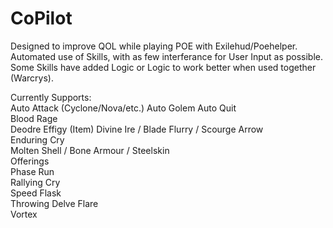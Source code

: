 # CoPilot

Designed to improve QOL while playing POE with Exilehud/Poehelper.
Automated use of Skills, with as few interferance for User Input as possible.
Some Skills have added Logic or Logic to work better when used together (Warcrys).  

Currently Supports:  
Auto Attack (Cyclone/Nova/etc.)
Auto Golem
Auto Quit  
Blood Rage  
Deodre Effigy (Item)
Divine Ire / Blade Flurry / Scourge Arrow  
Enduring Cry  
Molten Shell / Bone Armour / Steelskin   
Offerings  
Phase Run  
Rallying Cry  
Speed Flask  
Throwing Delve Flare  
Vortex  
